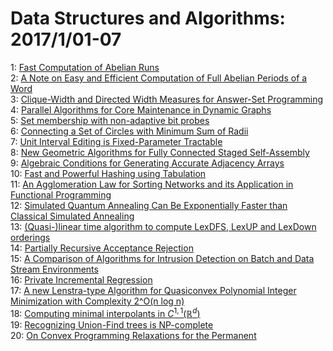 # Data Structures and Algorithms: 2017/1/01-07  
1: [Fast Computation of Abelian Runs](https://doi.org/10.48550/arXiv.1506.08518)  
2: [A Note on Easy and Efficient Computation of Full Abelian Periods of a  Word](https://doi.org/10.48550/arXiv.1510.00634)  
3: [Clique-Width and Directed Width Measures for Answer-Set Programming](https://doi.org/10.48550/arXiv.1606.09449)  
4: [Parallel Algorithms for Core Maintenance in Dynamic Graphs](https://doi.org/10.48550/arXiv.1612.09368)  
5: [Set membership with non-adaptive bit probes](https://doi.org/10.48550/arXiv.1612.09388)  
6: [Connecting a Set of Circles with Minimum Sum of Radii](https://doi.org/10.48550/arXiv.1105.0791)  
7: [Unit Interval Editing is Fixed-Parameter Tractable](https://doi.org/10.48550/arXiv.1504.04470)  
8: [New Geometric Algorithms for Fully Connected Staged Self-Assembly](https://doi.org/10.48550/arXiv.1505.07862)  
9: [Algebraic Conditions for Generating Accurate Adjacency Arrays](https://doi.org/10.48550/arXiv.1510.05179)  
10: [Fast and Powerful Hashing using Tabulation](https://doi.org/10.48550/arXiv.1505.01523)  
11: [An Agglomeration Law for Sorting Networks and its Application in  Functional Programming](https://doi.org/10.48550/arXiv.1701.00635)  
12: [Simulated Quantum Annealing Can Be Exponentially Faster than Classical  Simulated Annealing](https://doi.org/10.48550/arXiv.1601.03030)  
13: [(Quasi-)linear time algorithm to compute LexDFS, LexUP and LexDown  orderings](https://doi.org/10.48550/arXiv.1701.00305)  
14: [Partially Recursive Acceptance Rejection](https://doi.org/10.48550/arXiv.1701.00821)  
15: [A Comparison of Algorithms for Intrusion Detection on Batch and Data  Stream Environments](https://doi.org/10.48550/arXiv.1701.00893)  
16: [Private Incremental Regression](https://doi.org/10.48550/arXiv.1701.01093)  
17: [A new Lenstra-type Algorithm for Quasiconvex Polynomial Integer  Minimization with Complexity 2^O(n log n)](https://doi.org/10.48550/arXiv.1006.4661)  
18: [Computing minimal interpolants in $C^{1,1}(\mathbb{R}^d)$](https://doi.org/10.48550/arXiv.1411.5668)  
19: [Recognizing Union-Find trees is NP-complete](https://doi.org/10.48550/arXiv.1510.07462)  
20: [On Convex Programming Relaxations for the Permanent](https://doi.org/10.48550/arXiv.1701.01419)  